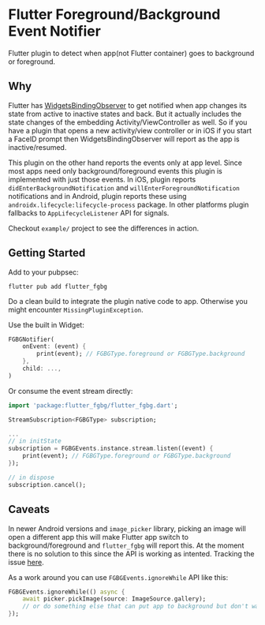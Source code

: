 # Flutter Foreground/Background Event Notifier

Flutter plugin to detect when app(not Flutter container) goes to background or foreground.

## Why

Flutter has [WidgetsBindingObserver](https://api.flutter.dev/flutter/widgets/WidgetsBindingObserver-class.html) to get notified when app changes its state from active to inactive states and back. But it actually includes the state changes of the embedding Activity/ViewController as well. So if you have a plugin that opens a new activity/view controller or in iOS if you start a FaceID prompt then WidgetsBindingObserver will report as the app is inactive/resumed.

This plugin on the other hand reports the events only at app level. Since most apps need only background/foreground events this plugin is implemented with just those events. In iOS, plugin reports `didEnterBackgroundNotification` and `willEnterForegroundNotification` notifications and in Android, plugin reports these using `androidx.lifecycle:lifecycle-process` package. In other platforms plugin fallbacks to `AppLifecycleListener` API for signals.

Checkout `example/` project to see the differences in action.

## Getting Started

Add to your pubpsec:

```shell
flutter pub add flutter_fgbg
```

Do a clean build to integrate the plugin native code to app. Otherwise you might encounter `MissingPluginException`.

Use the built in Widget:

```dart
FGBGNotifier(
    onEvent: (event) {
        print(event); // FGBGType.foreground or FGBGType.background
    },
    child: ...,
)
```

Or consume the event stream directly:

```dart
import 'package:flutter_fgbg/flutter_fgbg.dart';

StreamSubscription<FGBGType> subscription;

...
// in initState
subscription = FGBGEvents.instance.stream.listen((event) {
    print(event); // FGBGType.foreground or FGBGType.background
});

// in dispose
subscription.cancel();
```

## Caveats

In newer Android versions and `image_picker` library, picking an image will open a different app this will make Flutter app switch to background/foreground and `flutter_fgbg` will report this. At the moment there is no solution to this since the API is working as intented. Tracking the issue [here](https://github.com/ajinasokan/flutter_fgbg/issues/5).

As a work around you can use `FGBGEvents.ignoreWhile` API like this:

```dart
FGBGEvents.ignoreWhile(() async {
    await picker.pickImage(source: ImageSource.gallery);
    // or do something else that can put app to background but don't want to be handled by flutter_fgbg
});
```
